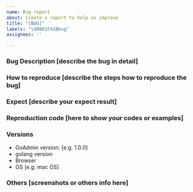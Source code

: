 ```yaml
---
name: Bug report
about: Create a report to help us improve
title: "[BUG]"
labels: "\U0001F41Bbug"
assignees: ''

---
```


### Bug Description [describe the bug in detail]

### How to reproduce [describe the steps how to reproduce the bug]

### Expect [describe your expect result]

### Reproduction code [here to show your codes or examples]

### Versions

- GoAdmin version: [e.g. 1.0.0]
- golang version
- Browser
- OS [e.g. mac OS]

### Others [screenshots or others info here]
